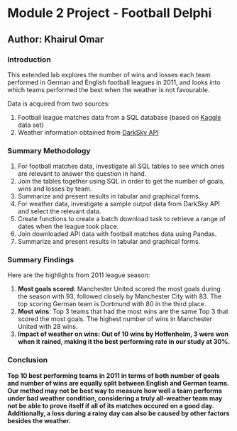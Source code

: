 # Module 2 Project - Football Delphi
## Author: Khairul Omar

### Introduction

This extended lab explores the number of wins and losses each team performed in German and English football leagues in 2011, and looks into which teams performed the best when the weather is not favourable.

Data is acquired from two sources:
1. Football league matches data from a SQL database (based on <a href="https://www.kaggle.com/laudanum/footballdelphi" target=new>Kaggle</a> data set)
2. Weather information obtained from <a href="https://darksky.net/dev" target=new>DarkSky API</a>

### Summary Methodology

1. For football matches data, investigate all SQL tables to see which ones are relevant to answer the question in hand.
2. Join the tables together using SQL in order to get the number of goals, wins and losses by team.
3. Summarize and present results in tabular and graphical forms.
4. For weather data, investigate a sample output data from DarkSky API and select the relevant data.
5. Create functions to create a batch download task to retrieve a range of dates when the league took place.
6. Join downloaded API data with football matches data using Pandas.
7. Summarize and present results in tabular and graphical forms.

### Summary Findings

Here are the highlights from 2011 league season:

1. <b>Most goals scored</b>: Manchester United scored the most goals during the season with 93, followed closely by Manchester City with 83. The top scoring German team is Dortmund with 80 in the third place.
2. <b>Most wins</b>: Top 3 teams that had the most wins are the same Top 3 that scored the most goals. The highest number of wins in Manchester United with 28 wins.
3. <b>Impact of weather on wins<b>: Out of 10 wins by Hoffenheim, 3 were won when it rained, making it the best performing rate in our study at 30%.
  
### Conclusion

Top 10 best performing teams in 2011 in terms of both number of goals and number of wins are equally split between English and German teams. Our method may not be best way to measure how well a team performs under bad weather condition, considering a truly all-weather team may not be able to prove itself if all of its matches occured on a good day. Additionally, a loss during a rainy day can also be caused by other factors besides the weather.
